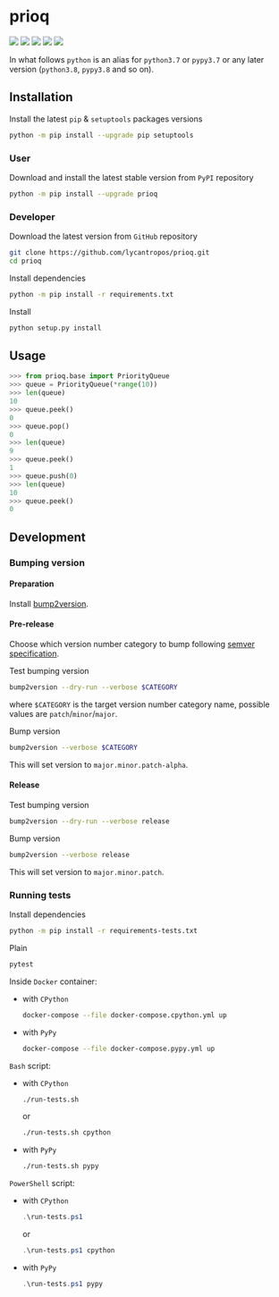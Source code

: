 prioq
=====

[![](https://github.com/lycantropos/prioq/workflows/CI/badge.svg)](https://github.com/lycantropos/prioq/actions/workflows/ci.yml "Github Actions")
[![](https://readthedocs.org/projects/prioq/badge/?version=latest)](https://prioq.readthedocs.io/en/latest/?badge=latest "Documentation")
[![](https://codecov.io/gh/lycantropos/prioq/branch/master/graph/badge.svg)](https://codecov.io/gh/lycantropos/prioq "Codecov")
[![](https://img.shields.io/github/license/lycantropos/prioq.svg)](https://github.com/lycantropos/prioq/blob/master/LICENSE "License")
[![](https://badge.fury.io/py/prioq.svg)](https://badge.fury.io/py/prioq "PyPI")

In what follows `python` is an alias for `python3.7` or `pypy3.7`
or any later version (`python3.8`, `pypy3.8` and so on).

Installation
------------

Install the latest `pip` & `setuptools` packages versions
```bash
python -m pip install --upgrade pip setuptools
```

### User

Download and install the latest stable version from `PyPI` repository
```bash
python -m pip install --upgrade prioq
```

### Developer

Download the latest version from `GitHub` repository
```bash
git clone https://github.com/lycantropos/prioq.git
cd prioq
```

Install dependencies
```bash
python -m pip install -r requirements.txt
```

Install
```bash
python setup.py install
```

Usage
-----

```python
>>> from prioq.base import PriorityQueue
>>> queue = PriorityQueue(*range(10))
>>> len(queue)
10
>>> queue.peek()
0
>>> queue.pop()
0
>>> len(queue)
9
>>> queue.peek()
1
>>> queue.push(0)
>>> len(queue)
10
>>> queue.peek()
0

```

Development
-----------

### Bumping version

#### Preparation

Install
[bump2version](https://github.com/c4urself/bump2version#installation).

#### Pre-release

Choose which version number category to bump following [semver
specification](http://semver.org/).

Test bumping version
```bash
bump2version --dry-run --verbose $CATEGORY
```

where `$CATEGORY` is the target version number category name, possible
values are `patch`/`minor`/`major`.

Bump version
```bash
bump2version --verbose $CATEGORY
```

This will set version to `major.minor.patch-alpha`. 

#### Release

Test bumping version
```bash
bump2version --dry-run --verbose release
```

Bump version
```bash
bump2version --verbose release
```

This will set version to `major.minor.patch`.

### Running tests

Install dependencies
```bash
python -m pip install -r requirements-tests.txt
```

Plain
```bash
pytest
```

Inside `Docker` container:
- with `CPython`
  ```bash
  docker-compose --file docker-compose.cpython.yml up
  ```
- with `PyPy`
  ```bash
  docker-compose --file docker-compose.pypy.yml up
  ```

`Bash` script:
- with `CPython`
  ```bash
  ./run-tests.sh
  ```
  or
  ```bash
  ./run-tests.sh cpython
  ```

- with `PyPy`
  ```bash
  ./run-tests.sh pypy
  ```

`PowerShell` script:
- with `CPython`
  ```powershell
  .\run-tests.ps1
  ```
  or
  ```powershell
  .\run-tests.ps1 cpython
  ```
- with `PyPy`
  ```powershell
  .\run-tests.ps1 pypy
  ```
